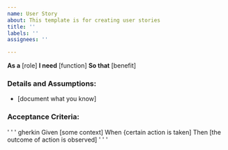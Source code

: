 ```yaml
---
name: User Story
about: This template is for creating user stories
title: ''
labels: ''
assignees: ''

---
```


**As a** [role]
**I need** [function]
**So that** [benefit]

### Details and Assumptions:
* [document what you know]

### Acceptance Criteria:

' ' ' gherkin
Given [some context]
When {certain action is taken]
Then [the outcome of action is observed]
' ' '
